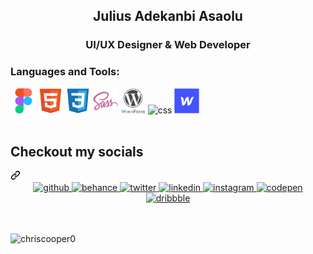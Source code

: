 <div align="center">
 <h2>Julius Adekanbi Asaolu</h2>
 <h3>UI/UX Designer & Web Developer</h3>

</div>

<h3 align="left">Languages and Tools:</h3>

<div>
    <img
      src="https://github.com/devicons/devicon/blob/master/icons/figma/figma-original.svg"
      alt="Figma"
      width="40"
      height="40"
    />
    <img
      src="https://github.com/devicons/devicon/blob/master/icons/html5/html5-original.svg"
      alt="HTML"
      width="40"
      height="40"
    />
    <img
      src="https://github.com/devicons/devicon/blob/master/icons/css3/css3-original.svg"
      alt="css"
      width="40"
      height="40"
    />
    <img
      src="https://github.com/devicons/devicon/blob/master/icons/sass/sass-original.svg"
      alt="sass(scss)"
      width="40"
      height="40"
    />
    <img
      src="https://github.com/devicons/devicon/blob/master/icons/wordpress/wordpress-original.svg"
      alt="css"
      width="40"
      height="40"
    />
    <img
      src="https://framerusercontent.com/images/TvJ9grdPgk3sRz6T6XwkpBrFr4k.png?scale-down-to=512"
      alt="css"
      width="40"
      height="40"
    />
    <img
      src="https://github.com/devicons/devicon/blob/master/icons/webflow/webflow-original.svg"
      alt="css"
      width="40"
      height="40"
    />
   

</div>

<br />

<div class="markdown-heading" dir="auto"><h2 class="heading-element" dir="auto">Checkout my socials</h2><a id="user-content-connect-with-me" class="anchor" aria-label="Permalink: Connect with me" href="#connect-with-me"><svg class="octicon octicon-link" viewBox="0 0 16 16" version="1.1" width="16" height="16" aria-hidden="true"><path d="m7.775 3.275 1.25-1.25a3.5 3.5 0 1 1 4.95 4.95l-2.5 2.5a3.5 3.5 0 0 1-4.95 0 .751.751 0 0 1 .018-1.042.751.751 0 0 1 1.042-.018 1.998 1.998 0 0 0 2.83 0l2.5-2.5a2.002 2.002 0 0 0-2.83-2.83l-1.25 1.25a.751.751 0 0 1-1.042-.018.751.751 0 0 1-.018-1.042Zm-4.69 9.64a1.998 1.998 0 0 0 2.83 0l1.25-1.25a.751.751 0 0 1 1.042.018.751.751 0 0 1 .018 1.042l-1.25 1.25a3.5 3.5 0 1 1-4.95-4.95l2.5-2.5a3.5 3.5 0 0 1 4.95 0 .751.751 0 0 1-.018 1.042.751.751 0 0 1-1.042.018 1.998 1.998 0 0 0-2.83 0l-2.5 2.5a1.998 1.998 0 0 0 0 2.83Z"></path></svg></a></div>
<div align="center" dir="auto">
<a href="https://github.com/adevikthur">
<img src="https://camo.githubusercontent.com/d40833b012ea2741c4a860a314a3d2eb63bdb0b6bd35d7b57ed0270b992bfa7d/68747470733a2f2f696d672e736869656c64732e696f2f62616467652f6769746875622d2532333234323932652e7376673f267374796c653d666f722d7468652d6261646765266c6f676f3d676974687562266c6f676f436f6c6f723d7768697465" alt="github" data-canonical-src="https://img.shields.io/badge/github-%2324292e.svg?&amp;style=for-the-badge&amp;logo=github&amp;logoColor=white" style="max-width: 100%;">
</a>
<a href="https://www.behance.net/adevikthur" rel="nofollow">
<img src="https://camo.githubusercontent.com/d3969f08d8773163295c88b3374742d999326cf4d23b92f7a92aff3688e2ff7c/68747470733a2f2f696d672e736869656c64732e696f2f62616467652f626568616e63652d2532333139313931392e7376673f267374796c653d666f722d7468652d6261646765266c6f676f3d626568616e6365266c6f676f436f6c6f723d7768697465" alt="behance" data-canonical-src="https://img.shields.io/badge/behance-%23191919.svg?&amp;style=for-the-badge&amp;logo=behance&amp;logoColor=white" style="max-width: 100%;">
</a>  
<a href="https://twitter.com/adevikthur" rel="nofollow">
<img src="https://camo.githubusercontent.com/d729e8186d706e4d895e89874bfa214ba7857d2c5328472457c5ed0808b34df6/68747470733a2f2f696d672e736869656c64732e696f2f62616467652f747769747465722d2532333030616365652e7376673f267374796c653d666f722d7468652d6261646765266c6f676f3d74776974746572266c6f676f436f6c6f723d7768697465" alt="twitter" data-canonical-src="https://img.shields.io/badge/twitter-%2300acee.svg?&amp;style=for-the-badge&amp;logo=twitter&amp;logoColor=white" style="max-width: 100%;">
</a>
<a href="https://linkedin.com/in/adevikthur" rel="nofollow">
<img src="https://camo.githubusercontent.com/05a93bdb893b4febd59cb728f7284c9f3cd50528eca63bdc6d57627fe244ca5e/68747470733a2f2f696d672e736869656c64732e696f2f62616467652f6c696e6b6564696e2d2532333145373742352e7376673f267374796c653d666f722d7468652d6261646765266c6f676f3d6c696e6b6564696e266c6f676f436f6c6f723d7768697465" alt="linkedin" data-canonical-src="https://img.shields.io/badge/linkedin-%231E77B5.svg?&amp;style=for-the-badge&amp;logo=linkedin&amp;logoColor=white" style="max-width: 100%;">
</a>
<a href="https://instagram.com/adevikthur" rel="nofollow">
<img src="https://camo.githubusercontent.com/a19456839968069bd49c80513a0558441e5d333b568d24c3e0312cbc3028a919/68747470733a2f2f696d672e736869656c64732e696f2f62616467652f696e7374616772616d2d2532333030303030302e7376673f267374796c653d666f722d7468652d6261646765266c6f676f3d696e7374616772616d266c6f676f436f6c6f723d7768697465" alt="instagram" data-canonical-src="https://img.shields.io/badge/instagram-%23000000.svg?&amp;style=for-the-badge&amp;logo=instagram&amp;logoColor=white" style="max-width: 100%;">
</a>
<a href="https://codepen.com/adevikthur" rel="nofollow">
<img src="https://camo.githubusercontent.com/07c07a398b9ac64a742a2367caa02783b8b6fbb5819c3cf14113aa8a9c02051c/68747470733a2f2f696d672e736869656c64732e696f2f62616467652f636f646570656e2d2532333133313431372e7376673f267374796c653d666f722d7468652d6261646765266c6f676f3d636f646570656e266c6f676f436f6c6f723d7768697465" alt="codepen" data-canonical-src="https://img.shields.io/badge/codepen-%23131417.svg?&amp;style=for-the-badge&amp;logo=codepen&amp;logoColor=white" style="max-width: 100%;">
</a>
<a href="https://dribbble.com/adevikthur" rel="nofollow">
<img src="https://camo.githubusercontent.com/f34edd9f8c90bb2c159026e4fc02b2935d0f54f01bf9390bee57c91f0de77855/68747470733a2f2f696d672e736869656c64732e696f2f62616467652f6472696262626c652d2532334534353238352e7376673f267374796c653d666f722d7468652d6261646765266c6f676f3d6472696262626c65266c6f676f436f6c6f723d7768697465" alt="dribbble" data-canonical-src="https://img.shields.io/badge/dribbble-%23E45285.svg?&amp;style=for-the-badge&amp;logo=dribbble&amp;logoColor=white" style="max-width: 100%;">
</a>

</div>
<br>
</br>
<p align="left"> <img src="https://komarev.com/ghpvc/?username=Adevikthur&label=Profile%20views&color=0e75b6&style=flat" alt="chriscooper0" /> </p>

